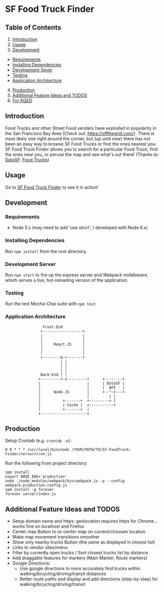 SF Food Truck Finder
====================

## Table of Contents
1. [Introduction](#introduction)
2. [Usage](#usage)
3. [Development](#development)
  - [Requirements](#requirements)
  - [Installing Dependencies](#installing-dependencies)
  - [Development Sever](#development-server)
  - [Testing](#testing)
  - [Application Architecture](#application-architecture)
4. [Production](#production)
5. [Additional Feature Ideas and TODOS](#additional-feature-ideas-and-todos)
6. [For KQED](#for-kqed)


## Introduction

Food Trucks and other Street Food venders have exploded in popularity in the San Francsico Bay Area (Check out: https://offthegrid.com/).
There is most likely one right around the corner, but (up until now)
there has not been an easy way to browse SF Food Trucks or find the ones nearest you.
SF Food Truck Finder allows you to search for a particular Food Truck, find the ones near you,
or peruse the map and see what's out there!
(Thanks to: [DataSF](http://www.datasf.org/): [Food
Trucks](https://data.sfgov.org/Permitting/Mobile-Food-Facility-Permit/rqzj-sfat))

## Usage

Go to [SF Food Truck Finder](http://52.33.234.141:8000/) to see it in action!

## Development

### Requirements
- Node 5.x (may need to add 'use strict'; I developed with Node 6.x)

### Installing Dependencies
Run `npm install` from the root directory.

### Development Server

Run `npm start` to fire up the express server and Webpack middleware, which serves a live, hot-reloading version of the application.

### Testing
Run the test Mocha-Chai suite with `npm test`


### Application Architecture ###

```
                 Front-End
                +------------------+
                |                  |
                |                  |
                |     React.JS     |
                |                  |
                |                  |
                +--------A-+-------+
                         | |
                         | |
                         | |
                Back-End | |
               +---------+-v---------+      +--------+
               |                     |      | DataSF |
               |                     |      |  API   |
               |      Node.JS        |      +--^-+---+
               |                     |         | |
               |          +-------+  +---------+ |
               |          | Cache |  <-----------+
               |          +-------+  |
               +---------------------+

```
## Production ##

Setup Crontab (e.g. `crontab -e`) :
```
0 0 * * * /usr/local/bin/node /YOUR/PATH/TO/Sf-FoodTruck-Finder/server/cron.js
```

Run the following from project directory:
```
npm install
export NODE_ENV='production'
node ./node_modules/webpack/bin/webpack.js -p --config webpack.production.config.js
npm install -g forever
forever server/index.js
```

## Additional Feature Ideas and TODOS ##
  - Setup domain name and https: geolocation requires https for Chrome... works fine on localhost and Firefox
  - Center map Button to re-center map on current/choosen location
  - Make map movement transitions smoother
  - Show only nearby trucks Button (the same as displayed in closest list)
  - Links to vendor sites/menu
  - Filter by currently open trucks / Sort closest trucks list by distance
  - Add draggable features for markers (Main Marker, Route markers)
  - Google Directions:
    - Use google directions to more accurately find trucks within walking/bicycling/driving/transit distances
    - Better route paths and display and add directions (step-by-step) for walking/bicycling/driving/transit

<!-- ## For KQED ##

- Description: See [Introduction](#introduction): This is a full stack application, but focused on front-end where most functionality and features lived.
- Google Map Features:
  - Autocomplete search for nearby Food Trucks by address, establishment, or geocode
  - Add Food Truck icons and Info Windows (with listeners)
  - Double Click on Food Truck to show route from current set location
- Other App Features:
  - Finds user location with 'Near Me' button(needs https for Chrome)
  - Autocomplete search for specific Food Truck (by company name) - submit shows truck on map
  - Leftside list of nearby Food Trucks with truck info - clicking one will show route to truck on map
  - Change walking time distance (i.e. change nearby distance check threshold for closest truck list)
  - Back-end uses a simple cache to serve faster responses, I have setup a cronjob to update cache
- Tech Stack Choice:
  - Font-End: [React.JS](https://facebook.github.io/react/) - Used React to take advantage of its Virtual DOM for light-weight and quick DOM manipulation and its component lifecycle system to correctly re-render on state changes. Furthermore, JavaScript is great for front-end development and Google Maps Javascript API has great [reference docs](https://developers.google.com/maps/documentation/javascript/).
  - Back-End: [Node.JS](https://nodejs.org/en/) with [Express.JS](http://expressjs.com/)- Used Node with Express for a few reasons. First, becuase the back-end needed to be relatively simple (just fetches and sends food truck data from API and serves static files), it made sense to use a consistant language across the stack for rapid development. It has a single threaded non-blocking I/O allowing it to manage a fair amount of traffic. Furthermore, it is easy to scale with Node clusters (also [Ringpop](https://eng.uber.com/intro-to-ringpop/) is pretty cool). Webpack set up was mostly boiler plate, with some minor changes ([main reference](https://github.com/christianalfoni/webpack-express-boilerplate)).
- Note on Tests: I have never worked with google maps before, so a fair amount of time was used to research and understand how it works and not too much time on how to write tests for it. So tests are relatively light due to the time constraint and due to the fact that this app is mainly map feature rich. Always room for more tests!
- Resume / Public Profile: [Resume](https://drive.google.com/open?id=0B781CHOXBe3wQVVOVmFhOUU1Rk0) / [Linkedin](https://www.linkedin.com/in/ranegridley)
- Hosted Cite: [SF Food Truck Finder](http://52.33.234.141:8000/) (deployed on Amazon EC2) -->

